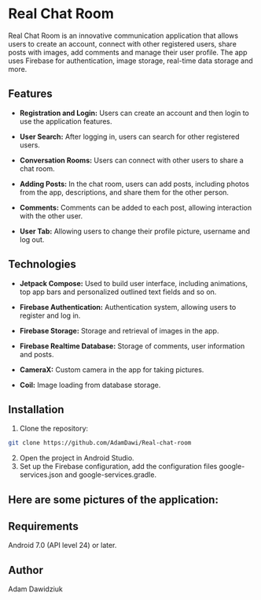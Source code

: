 # Real Chat Room

Real Chat Room is an innovative communication application that allows users to create an account, connect with other registered users, share posts with images, add comments and manage their user profile. 
The app uses Firebase for authentication, image storage, real-time data storage and more.

## Features

- **Registration and Login:** Users can create an account and then login to use the application features.

- **User Search:** After logging in, users can search for other registered users.

- **Conversation Rooms:** Users can connect with other users to share a chat room.

- **Adding Posts:** In the chat room, users can add posts, including photos from the app, descriptions, and share them for the other person.

- **Comments:** Comments can be added to each post, allowing interaction with the other user.

- **User Tab:** Allowing users to change their profile picture, username and log out.

## Technologies

- **Jetpack Compose:** Used to build user interface, including animations, top app bars and personalized outlined text fields and so on.

- **Firebase Authentication:** Authentication system, allowing users to register and log in.

- **Firebase Storage:** Storage and retrieval of images in the app.

- **Firebase Realtime Database:** Storage of comments, user information and posts.

- **CameraX:** Custom camera in the app for taking pictures.

- **Coil:** Image loading from database storage.

## Installation

1. Clone the repository:
```bash
git clone https://github.com/AdamDawi/Real-chat-room
```
2. Open the project in Android Studio.
3. Set up the Firebase configuration, add the configuration files google-services.json and google-services.gradle.

## Here are some pictures of the application:


## Requirements
Android 7.0 (API level 24) or later.

## Author

Adam Dawidziuk

